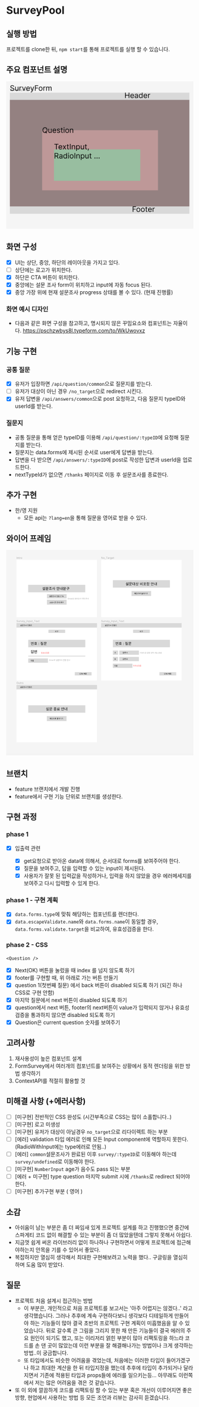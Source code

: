 # SurveyPool

## 실행 방법

프로젝트를 clone한 뒤, `npm start`를 통해 프로젝트를 실행 할 수 있습니다.

## 주요 컴포넌트 설명

![component](/docs/img/component.png)

## 화면 구성

- [x] UI는 상단, 중앙, 하단의 레이아웃을 가지고 있다.
- [ ] 상단에는 로고가 위치한다.
- [x] 하단은 CTA 버튼이 위치한다.
- [x] 중앙에는 설문 조사 form이 위치하고 input에 자동 focus 된다.
- [x] 중앙 가장 위에 현재 설문조사 progress 상태를 볼 수 있다. (현재 진행률)

### 화면 예시 디자인

- 다음과 같은 화면 구성을 참고하고, 명시되지 않은 꾸밈요소와 컴포넌트는 자율이다.
  https://pschzwbys8l.typeform.com/to/WkUwovxz

## 기능 구현

### 공통 질문

- [x] 유저가 입장하면 `/api/question/common`으로 질문지를 받는다.
- [ ] 유저가 대상이 아닌 경우 `/no_target`으로 redirect 시킨다.
- [x] 유저 답변을 `/api/answers/common`으로 post 요청하고, 다음 질문지 typeID와 userId를 받는다.

### 질문지

- 공통 질문을 통해 얻은 typeID를 이용해 `/api/question/:typeID`에 요청해 질문지를 받는다.
- 질문지는 data.forms에 제시된 순서로 user에게 답변을 받는다.
- 답변을 다 받으면 `/api/answers/:typeID`에 post로 작성한 답변과 userId을 업로드한다.
- nextTypeId가 없으면 `/thanks` 페이지로 이동 후 설문조사를 종료한다.

## 추가 구현

- 한/영 지원
  - 모든 api는 `?lang=en`을 통해 질문을 영어로 받을 수 있다.

## 와이어 프레임

![wireframe](/docs/img/wireframe.png)

## 브랜치

- feature 브랜치에서 개발 진행
- feature에서 구현 기능 단위로 브랜치를 생성한다.

## 구현 과정

### phase 1

- [x] 입출력 관련

  - [x] get요청으로 받아온 data에 의해서, 순서대로 forms를 보여주어야 한다.
  - [x] 질문을 보여주고, 답을 입력할 수 있는 input이 제시된다.
  - [x] 사용자가 잘못 된 입력값을 작성하거나, 입력을 하지 않았을 경우 에러메세지를 보여주고 다시 입력할 수 있게 한다.

### phase 1 - 구현 계획

- [x] `data.forms.type`에 맞춰 해당하는 컴포넌트를 렌더한다.
- [x] `data.escapeValidate.name`와 `data.forms.name`이 동일할 경우, `data.forms.validate.target`을 비교하여, 유효성검증을 한다.

### phase 2 - CSS

`<Question />`

- [x] Next(OK) 버튼을 눌렀을 때 index 를 넘지 않도록 하기
- [x] footer를 구현할 때, 위 아래로 가는 버튼 만들기
- [x] question 1(첫번째 질문) 에서 back 버튼이 disabled 되도록 하기 (되긴 하나 CSS로 구현 안함)
- [x] 마지막 질문에서 next 버튼이 disabled 되도록 하기
- [x] question에서 next 버튼, footer의 next버튼이 value가 입력되지 않거나 유효성 검증을 통과하지 않으면 disabled 되도록 하기
- [x] Question은 current question 숫자를 보여주기

## 고려사항

1. 재사용성이 높은 컴포넌트 설계
2. FormSurvey에서 여러개의 컴포넌트를 보여주는 상황에서 동적 렌더링을 위한 방법 생각하기
3. ContextAPI를 적절히 활용할 것

## 미해결 사항 (+에러사항)

- [ ] [미구현] 전반적인 CSS 완성도 (시간부족으로 CSS는 많이 소홀합니다..)
- [ ] [미구현] 로고 미생성
- [ ] [미구현] 유저가 대상이 아닐경우 `no_target`으로 리다이렉트 하는 부분
- [ ] [에러] validation 타입 에러로 인해 모든 Input component에 역할하지 못한다. (RadioWithInput에는 type에러로 안됨..)
- [ ] [에러] `common`설문조사가 완료된 이후 `survey/:typeID`로 이동해야 하는데 `survey/undefined`로 이동해야 한다.
- [ ] [미구현] `NumberInput` age가 음수도 pass 되는 부분
- [ ] [에러 + 미구현] type question 마지막 submit 시에 `/thanks`로 redirect 되어야 한다.
- [ ] [미구현] 추가구현 부분 ( 영어 )

## 소감

- 아쉬움이 남는 부분은 좀 더 짜임새 있게 프로젝트 설계를 하고 진행했으면 중간에 스파게티 코드 없이 해결할 수 있는 부분이 좀 더 많았을텐데 그렇지 못해서 아쉽다.
- 지금껏 쉽게 써온 라이브러리 없이 하나하나 구현하면서 어떻게 프로젝트에 접근해야하는지 안목을 기를 수 있어서 좋았다.
- 복잡하지만 열심히 생각해서 최대한 구현해보려고 노력을 했다.. 구글링을 열심히 하며 도움 많이 받았다.

## 질문

- 프로젝트 처음 설계시 접근하는 방법
  - 이 부분은, 개인적으로 처음 프로젝트를 보고서는 '아주 어렵지는 않겠다..' 라고 생각했습니다. 그러나 추후에 계속 구현하다보니 생각보다 디테일하게 만들어야 하는 기능들이 많아 결국 초반의 프로젝트 구현 계획이 미흡했음을 알 수 있었습니다. 뒤로 갈수록 큰 그림을 그리지 못한 채 만든 기능들이 결국 에러의 주요 원인이 되기도 했고, 또는 이리저리 얽힌 부분이 많아 리팩토링을 하느라 코드를 손 댄 곳이 많았는데 이런 부분을 잘 해결해나가는 방법이나 크게 생각하는 방법..이 궁금합니다.
  - 또 타입에서도 비슷한 어려움을 겪었는데, 처음에는 이러한 타입이 들어가겠구나 하고 최대한 계산을 한 뒤 타입지정을 했는데 추후에 타입이 추가되거나 달라지면서 기존에 적용된 타입과 props들에 에러를 일으키는등... 아무래도 이런쪽에서 저는 많은 어려움을 겪은 것 같습니다.
- 또 이 외에 깔끔하게 코드를 리팩토링 할 수 있는 부분 혹은 개선이 이루어지면 좋은 방향, 현업에서 사용하는 방법 등 모든 조언과 리뷰는 감사히 듣겠습니다.
